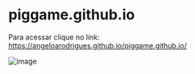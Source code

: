 # piggame.github.io



Para acessar clique no link: https://angeloarodrigues.github.io/piggame.github.io/

![image](https://user-images.githubusercontent.com/60827025/138946219-1c27e3da-7c2a-4873-9fb9-e246d168e4e3.png)
